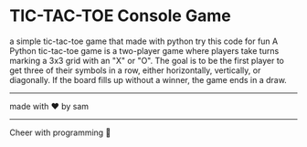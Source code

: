 <h1>TIC-TAC-TOE Console Game</h1>
<p>a simple tic-tac-toe game that made with python try this code for fun
A Python tic-tac-toe game is a two-player game where players take turns marking a 3x3 grid with an "X" or "O". The goal is to be the first player to get three of their symbols in a row, either horizontally, vertically, or diagonally. If the board fills up without a winner, the game ends in a draw. 
  <hr />
made with ❤️ by sam
  <hr />
Cheer with programming 🙌</p>
